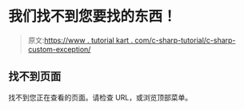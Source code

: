 # 我们找不到您要找的东西！

> 原文:[https://www . tutorial kart . com/c-sharp-tutorial/c-sharp-custom-exception/](https://www.tutorialkart.com/c-sharp-tutorial/c-sharp-custom-exception/)

## 找不到页面

找不到您正在查看的页面。请检查 URL，或浏览顶部菜单。